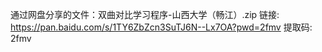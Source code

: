通过网盘分享的文件：双曲对比学习程序-山西大学（畅江）.zip
链接: https://pan.baidu.com/s/1TY6ZbZcn3SuTJ6N--Lx7OA?pwd=2fmv 提取码: 2fmv
